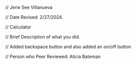// Jerie See Villanueva

 // Date Revised: 2/27/2024. 

 // Calculator 

 // Brief Description of what you did. 

 // Added backspace button and also added an on/off button

// Person who Peer Reviewed: Alicia Bateman
